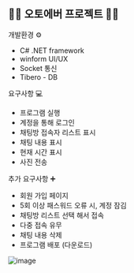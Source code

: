 ## 💪🏼 오토에버 프로젝트 💪🏼

개발환경 ⚙️
* C# .NET framework
* winform UI/UX
* Socket 통신
* Tibero - DB

요구사항 💻
* 프로그램 실행		
* 계정을 통해 로그인	
* 채팅방 접속자 리스트 표시 			
* 채팅 내용 표시 				
* 현재 시간 표시 				
* 사진 전송

추가 요구사항 ➕
* 회원 가입 페이지	
* 5회 이상 패스워드 오류 시, 계정 잠김
* 채팅방 리스트 선택 해서 접속
* 다중 접속 유무				
* 채팅 내용 삭제				
* 프로그램 배포 (다운로드)

![image](https://github.com/Kang-SeoHyun/auto_study/assets/77817094/e084bf18-8535-431a-a258-63d25e66bf0d)
